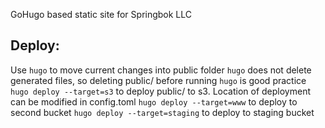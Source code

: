GoHugo based static site for Springbok LLC

## Deploy:
Use `hugo` to move current changes into public folder
`hugo` does not delete generated files, so deleting public/ before running `hugo` is good practice
`hugo deploy --target=s3` to deploy public/ to s3. Location of deployment can be modified in config.toml
`hugo deploy --target=www` to deploy to second bucket
`hugo deploy --target=staging` to deploy to staging bucket
